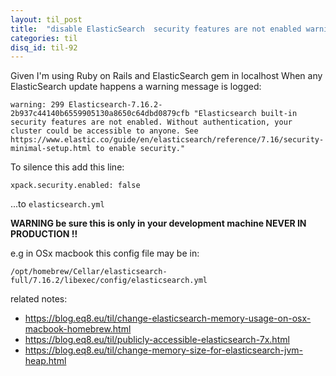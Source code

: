 ```yaml
---
layout: til_post
title:  "disable ElasticSearch  security features are not enabled warning message"
categories: til
disq_id: til-92
---
```


Given I'm using Ruby on Rails and ElasticSearch gem in localhost
When any ElasticSearch update happens a warning message is logged:


```
warning: 299 Elasticsearch-7.16.2-2b937c44140b6559905130a8650c64dbd0879cfb "Elasticsearch built-in security features are not enabled. Without authentication, your cluster could be accessible to anyone. See https://www.elastic.co/guide/en/elasticsearch/reference/7.16/security-minimal-setup.html to enable security."
```

To silence  this add this line:


```
xpack.security.enabled: false
```

...to `elasticsearch.yml`


**WARNING be sure this is only in your development machine NEVER IN PRODUCTION !!**


e.g in OSx macbook this config file may be in:

```
/opt/homebrew/Cellar/elasticsearch-full/7.16.2/libexec/config/elasticsearch.yml
```

related notes:

* <https://blog.eq8.eu/til/change-elasticsearch-memory-usage-on-osx-macbook-homebrew.html>
* <https://blog.eq8.eu/til/publicly-accessible-elasticsearch-7x.html>
* <https://blog.eq8.eu/til/change-memory-size-for-elasticsearch-jvm-heap.html>
